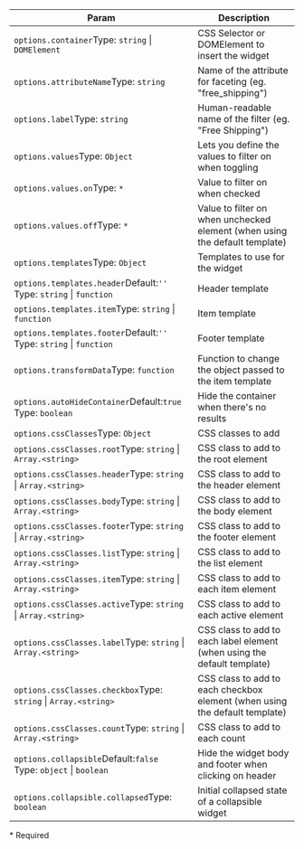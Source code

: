| Param | Description |
| --- | --- |
| <span class='attr-required'>`options.container`</span><span class="attr-infos">Type: <code>string</code> &#124; <code>DOMElement</code></span> | CSS Selector or DOMElement to insert the widget |
| <span class='attr-required'>`options.attributeName`</span><span class="attr-infos">Type: <code>string</code></span> | Name of the attribute for faceting (eg. "free_shipping") |
| <span class='attr-required'>`options.label`</span><span class="attr-infos">Type: <code>string</code></span> | Human-readable name of the filter (eg. "Free Shipping") |
| <span class='attr-optional'>`options.values`</span><span class="attr-infos">Type: <code>Object</code></span> | Lets you define the values to filter on when toggling |
| <span class='attr-optional'>`options.values.on`</span><span class="attr-infos">Type: <code>\*</code></span> | Value to filter on when checked |
| <span class='attr-optional'>`options.values.off`</span><span class="attr-infos">Type: <code>\*</code></span> | Value to filter on when unchecked element (when using the default template) |
| <span class='attr-optional'>`options.templates`</span><span class="attr-infos">Type: <code>Object</code></span> | Templates to use for the widget |
| <span class='attr-optional'>`options.templates.header`</span><span class="attr-infos">Default:<code class="attr-default">&#x27;&#x27;</code><br />Type: <code>string</code> &#124; <code>function</code></span> | Header template |
| <span class='attr-optional'>`options.templates.item`</span><span class="attr-infos">Type: <code>string</code> &#124; <code>function</code></span> | Item template |
| <span class='attr-optional'>`options.templates.footer`</span><span class="attr-infos">Default:<code class="attr-default">&#x27;&#x27;</code><br />Type: <code>string</code> &#124; <code>function</code></span> | Footer template |
| <span class='attr-optional'>`options.transformData`</span><span class="attr-infos">Type: <code>function</code></span> | Function to change the object passed to the item template |
| <span class='attr-optional'>`options.autoHideContainer`</span><span class="attr-infos">Default:<code class="attr-default">true</code><br />Type: <code>boolean</code></span> | Hide the container when there's no results |
| <span class='attr-optional'>`options.cssClasses`</span><span class="attr-infos">Type: <code>Object</code></span> | CSS classes to add |
| <span class='attr-optional'>`options.cssClasses.root`</span><span class="attr-infos">Type: <code>string</code> &#124; <code>Array.&lt;string&gt;</code></span> | CSS class to add to the root element |
| <span class='attr-optional'>`options.cssClasses.header`</span><span class="attr-infos">Type: <code>string</code> &#124; <code>Array.&lt;string&gt;</code></span> | CSS class to add to the header element |
| <span class='attr-optional'>`options.cssClasses.body`</span><span class="attr-infos">Type: <code>string</code> &#124; <code>Array.&lt;string&gt;</code></span> | CSS class to add to the body element |
| <span class='attr-optional'>`options.cssClasses.footer`</span><span class="attr-infos">Type: <code>string</code> &#124; <code>Array.&lt;string&gt;</code></span> | CSS class to add to the footer element |
| <span class='attr-optional'>`options.cssClasses.list`</span><span class="attr-infos">Type: <code>string</code> &#124; <code>Array.&lt;string&gt;</code></span> | CSS class to add to the list element |
| <span class='attr-optional'>`options.cssClasses.item`</span><span class="attr-infos">Type: <code>string</code> &#124; <code>Array.&lt;string&gt;</code></span> | CSS class to add to each item element |
| <span class='attr-optional'>`options.cssClasses.active`</span><span class="attr-infos">Type: <code>string</code> &#124; <code>Array.&lt;string&gt;</code></span> | CSS class to add to each active element |
| <span class='attr-optional'>`options.cssClasses.label`</span><span class="attr-infos">Type: <code>string</code> &#124; <code>Array.&lt;string&gt;</code></span> | CSS class to add to each label element (when using the default template) |
| <span class='attr-optional'>`options.cssClasses.checkbox`</span><span class="attr-infos">Type: <code>string</code> &#124; <code>Array.&lt;string&gt;</code></span> | CSS class to add to each checkbox element (when using the default template) |
| <span class='attr-optional'>`options.cssClasses.count`</span><span class="attr-infos">Type: <code>string</code> &#124; <code>Array.&lt;string&gt;</code></span> | CSS class to add to each count |
| <span class='attr-optional'>`options.collapsible`</span><span class="attr-infos">Default:<code class="attr-default">false</code><br />Type: <code>object</code> &#124; <code>boolean</code></span> | Hide the widget body and footer when clicking on header |
| <span class='attr-optional'>`options.collapsible.collapsed`</span><span class="attr-infos">Type: <code>boolean</code></span> | Initial collapsed state of a collapsible widget |

<p class="attr-legend">* <span>Required</span></p>
